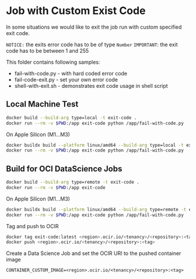 # Job with Custom Exist Code

In some situations we would like to exit the job run with custom specified exit code.

`NOTICE:` the exits error code has to be of type `Number`
`IMPORTANT`: the exit code has to be between 1 and 255

This folder contains following samples:

- fail-with-code.py - with hard coded error code
- fail-code-exit.py - set your own error code
- shell-with-exit.sh - demonstrates exit code usage in shell script

## Local Machine Test

```bash
docker build --build-arg type=local -t exit-code .
docker run --rm -v $PWD:/app exit-code python /app/fail-with-code.py
```

On Apple Silicon (M1...M3)
```bash
docker buildx build --platform linux/amd64 --build-arg type=local -t exit-code .
docker run --rm -v $PWD:/app exit-code python /app/fail-with-code.py
```

## Build for OCI DataScience Jobs

```bash
docker build --build-arg type=remote -t exit-code .
docker run --rm -v $PWD:/app exit-code
```

On Apple Silicon (M1...M3)
```bash
docker buildx build --platform linux/amd64 --build-arg type=remote -t exit-code .
docker run --rm -v $PWD:/app exit-code python /app/fail-with-code.py
```

Tag and push to OCIR

```bash
docker tag exit-code:latest <region>.ocir.io/<tenancy>/<repository>:<tag>
docker push <region>.ocir.io/<tenancy>/<repository>:<tag>
```

Create a Data Science Job and set the OCIR URI to the pushed container image

`CONTAINER_CUSTOM_IMAGE=<region>.ocir.io/<tenancy>/<repository>:<tag>`
